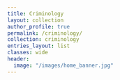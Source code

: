 ```yaml
---
title: Criminology
layout: collection
author_profile: true
permalink: /criminology/
collection: criminology
entries_layout: list
classes: wide
header:
  image: "/images/home_banner.jpg"
---
```

